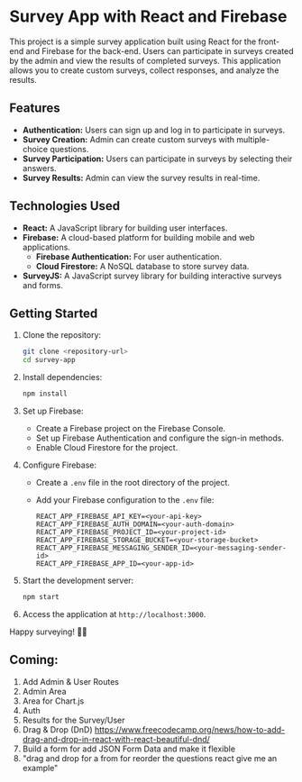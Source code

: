 # Survey App with React and Firebase

This project is a simple survey application built using React for the front-end and Firebase for the back-end. Users can participate in surveys created by the admin and view the results of completed surveys. This application allows you to create custom surveys, collect responses, and analyze the results.

## Features

- **Authentication:** Users can sign up and log in to participate in surveys.
- **Survey Creation:** Admin can create custom surveys with multiple-choice questions.
- **Survey Participation:** Users can participate in surveys by selecting their answers.
- **Survey Results:** Admin can view the survey results in real-time.

## Technologies Used

- **React:** A JavaScript library for building user interfaces.
- **Firebase:** A cloud-based platform for building mobile and web applications.
  - **Firebase Authentication:** For user authentication.
  - **Cloud Firestore:** A NoSQL database to store survey data.
- **SurveyJS:** A JavaScript survey library for building interactive surveys and forms.

## Getting Started

1. Clone the repository:

   ```bash
   git clone <repository-url>
   cd survey-app
   ```

2. Install dependencies:

   ```bash
   npm install
   ```

3. Set up Firebase:
   - Create a Firebase project on the Firebase Console.
   - Set up Firebase Authentication and configure the sign-in methods.
   - Enable Cloud Firestore for the project.

4. Configure Firebase:
   - Create a `.env` file in the root directory of the project.
   - Add your Firebase configuration to the `.env` file:

     ```env
     REACT_APP_FIREBASE_API_KEY=<your-api-key>
     REACT_APP_FIREBASE_AUTH_DOMAIN=<your-auth-domain>
     REACT_APP_FIREBASE_PROJECT_ID=<your-project-id>
     REACT_APP_FIREBASE_STORAGE_BUCKET=<your-storage-bucket>
     REACT_APP_FIREBASE_MESSAGING_SENDER_ID=<your-messaging-sender-id>
     REACT_APP_FIREBASE_APP_ID=<your-app-id>
     ```

5. Start the development server:

   ```bash
   npm start
   ```

6. Access the application at `http://localhost:3000`.

Happy surveying! 📝✨

## Coming: 
1. Add Admin & User Routes 
2. Admin Area 
3. Area for Chart.js
4. Auth
5. Results for the Survey/User
6. Drag & Drop (DnD)
https://www.freecodecamp.org/news/how-to-add-drag-and-drop-in-react-with-react-beautiful-dnd/
7. Build a form for add JSON Form Data and make it flexible
8. "drag and drop for a from for reorder the questions react give me an example"
